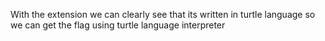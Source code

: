 With the extension we can clearly see that its written in turtle language so we can get the flag using turtle language interpreter
